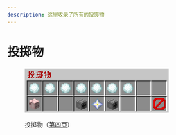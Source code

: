 ```yaml
---
description: 这里收录了所有的投掷物
---
```


# 投掷物

<figure><img src="../../../.gitbook/assets/image (13).png" alt=""><figcaption><p>投掷物（<a href="../../../xin-shou-kuai-su-shang-shou/you-xi-liu-cheng/zhan-qian-zhun-bei/xi-tong-shang-dian.md">第四页</a>）</p></figcaption></figure>
